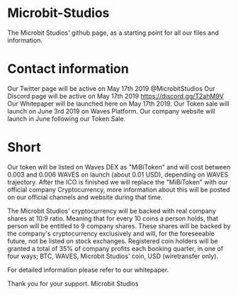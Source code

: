 # Microbit-Studios
The Microbit Studios' github page, as a starting point for all our files and information.

# Contact information
Our Twitter page will be active on May 17th 2019 @MicrobitStudios
Our Discord page will be active on May 17th 2019 https://discord.gg/T2ahM9V
Our Whitepaper will be launched here on May 17th 2019.
Our Token sale will launch on June 3rd 2019 on Waves Platform.
Our company website will launch in June following our Token Sale.

# Short 
Our token will be listed on Waves DEX as "MiBiToken" and will cost between 0.003 and 0.006 WAVES on launch (about 0.01 USD), depending on WAVES trajectory.
After the ICO is finished we will replace the "MiBiToken" with our official company Cryptocurrency, more information about this will be posted on our official channels and website during that time.

The Microbit Studios' cryptocurrency will be backed with real company shares at 10:9 ratio. Meaning that for every 10 coins a person holds, that person will be entitled to 9 company shares. These shares will be backed by the company's cryptocurrency exclusively and will, for the foreseeable future, not be listed on stock exchanges.
Registered coin holders will be granted a total of 35% of company profits each booking quarter, in one of four ways; BTC, WAVES, Microbit Studios' coin, USD (wiretransfer only).

For detailed information please refer to our whitepaper.


Thank you for your support.
Microbit Studios

